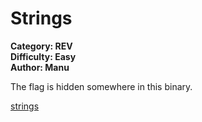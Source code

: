 # Strings

**Category: REV <br>
Difficulty: Easy <br>
Author: Manu**

The flag is hidden somewhere in this binary.

[strings](strings)
